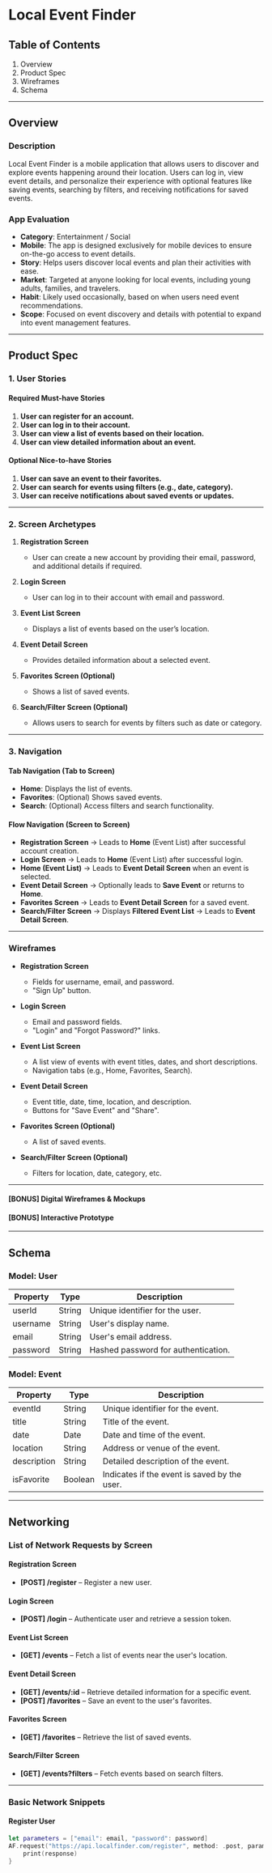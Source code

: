 # Local Event Finder

## **Table of Contents**
1. Overview
2. Product Spec
3. Wireframes
4. Schema


---

## **Overview**

### **Description**  
Local Event Finder is a mobile application that allows users to discover and explore events happening around their location. Users can log in, view event details, and personalize their experience with optional features like saving events, searching by filters, and receiving notifications for saved events.

### **App Evaluation**
- **Category**: Entertainment / Social
- **Mobile**: The app is designed exclusively for mobile devices to ensure on-the-go access to event details.
- **Story**: Helps users discover local events and plan their activities with ease.
- **Market**: Targeted at anyone looking for local events, including young adults, families, and travelers.
- **Habit**: Likely used occasionally, based on when users need event recommendations.
- **Scope**: Focused on event discovery and details with potential to expand into event management features.

---

## **Product Spec**

### **1. User Stories**

#### **Required Must-have Stories**  
1. **User can register for an account.**
2. **User can log in to their account.**
3. **User can view a list of events based on their location.**
4. **User can view detailed information about an event.**

#### **Optional Nice-to-have Stories**  
1. **User can save an event to their favorites.**
2. **User can search for events using filters (e.g., date, category).**
3. **User can receive notifications about saved events or updates.**

---

### **2. Screen Archetypes**

1. **Registration Screen**  
   - User can create a new account by providing their email, password, and additional details if required.

2. **Login Screen**  
   - User can log in to their account with email and password.

3. **Event List Screen**  
   - Displays a list of events based on the user’s location.

4. **Event Detail Screen**  
   - Provides detailed information about a selected event.

5. **Favorites Screen (Optional)**  
   - Shows a list of saved events.

6. **Search/Filter Screen (Optional)**  
   - Allows users to search for events by filters such as date or category.

---

### **3. Navigation**

#### **Tab Navigation (Tab to Screen)**
- **Home**: Displays the list of events.
- **Favorites**: (Optional) Shows saved events.
- **Search**: (Optional) Access filters and search functionality.

#### **Flow Navigation (Screen to Screen)**
- **Registration Screen** → Leads to **Home** (Event List) after successful account creation.
- **Login Screen** → Leads to **Home** (Event List) after successful login.
- **Home (Event List)** → Leads to **Event Detail Screen** when an event is selected.
- **Event Detail Screen** → Optionally leads to **Save Event** or returns to **Home**.
- **Favorites Screen** → Leads to **Event Detail Screen** for a saved event.
- **Search/Filter Screen** → Displays **Filtered Event List** → Leads to **Event Detail Screen**.

---

### **Wireframes**

- **Registration Screen**
  - Fields for username, email, and password.
  - "Sign Up" button.

- **Login Screen**
  - Email and password fields.
  - "Login" and "Forgot Password?" links.

- **Event List Screen**
  - A list view of events with event titles, dates, and short descriptions.
  - Navigation tabs (e.g., Home, Favorites, Search).

- **Event Detail Screen**
  - Event title, date, time, location, and description.
  - Buttons for "Save Event" and "Share".

- **Favorites Screen (Optional)**
  - A list of saved events.

- **Search/Filter Screen (Optional)**
  - Filters for location, date, category, etc.

---

#### **[BONUS] Digital Wireframes & Mockups**

#### **[BONUS] Interactive Prototype**

---

## **Schema**

### **Model: User**

| Property    | Type   | Description                                    |
|-------------|--------|------------------------------------------------|
| userId      | String | Unique identifier for the user.                |
| username    | String | User's display name.                           |
| email       | String | User's email address.                          |
| password    | String | Hashed password for authentication.           |

### **Model: Event**

| Property    | Type   | Description                                    |
|-------------|--------|------------------------------------------------|
| eventId     | String | Unique identifier for the event.               |
| title       | String | Title of the event.                            |
| date        | Date   | Date and time of the event.                    |
| location    | String | Address or venue of the event.                 |
| description | String | Detailed description of the event.             |
| isFavorite  | Boolean| Indicates if the event is saved by the user.   |

---

## **Networking**

### **List of Network Requests by Screen**

#### **Registration Screen**  
- **[POST] /register** – Register a new user.  

#### **Login Screen**  
- **[POST] /login** – Authenticate user and retrieve a session token.

#### **Event List Screen**  
- **[GET] /events** – Fetch a list of events near the user's location.

#### **Event Detail Screen**  
- **[GET] /events/:id** – Retrieve detailed information for a specific event.  
- **[POST] /favorites** – Save an event to the user's favorites.

#### **Favorites Screen**  
- **[GET] /favorites** – Retrieve the list of saved events.

#### **Search/Filter Screen**  
- **[GET] /events?filters** – Fetch events based on search filters.

---

### **Basic Network Snippets**

#### **Register User**

```swift
let parameters = ["email": email, "password": password]
AF.request("https://api.localfinder.com/register", method: .post, parameters: parameters, encoding: JSONEncoding.default).responseJSON { response in
    print(response)
}
